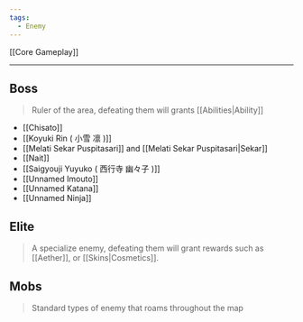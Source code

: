 ```yaml
---
tags:
  - Enemy
---
```

[[Core Gameplay]]

---

## Boss
> Ruler of the area, defeating them will grants [[Abilities|Ability]] 

- [[Chisato]]
- [[Koyuki Rin ( 小雪 凛 )]]
- [[Melati Sekar Puspitasari]] and [[Melati Sekar Puspitasari|Sekar]]
- [[Nait]]
- [[Saigyouji Yuyuko ( 西行寺 幽々子 )]]
- [[Unnamed Imouto]]
- [[Unnamed Katana]]
- [[Unnamed Ninja]]

## Elite
> A specialize enemy, defeating them will grant rewards such as [[Aether]], or [[Skins|Cosmetics]].

## Mobs
> Standard types of enemy that roams throughout the map